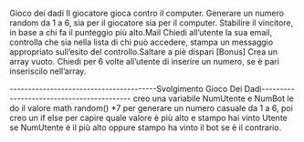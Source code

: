 Gioco dei dadi
Il giocatore gioca contro il computer.
Generare un numero random da 1 a 6, sia per il giocatore sia per il computer.
Stabilire il vincitore, in base a chi fa il punteggio più alto.Mail
Chiedi all’utente la sua email,
controlla che sia nella lista di chi può accedere,
stampa un messaggio appropriato sull’esito del controllo.Saltare a piè dispari [Bonus]
Crea un array vuoto. Chiedi per 6 volte all’utente di inserire un numero, se è pari inseriscilo nell’array.

----------------------------------------Svolgimento Gioco Dei Dadi------------------------------------------
 creo una variabile NumUtente e NumBot le do il valore math random() *7 per generare un numero casuale da 1 a 6, poi creo un if else per capire quale valore è più alto e stampo hai vinto Utente se NumUtente è il più alto oppure stampo ha vinto il bot se è il contrario.

